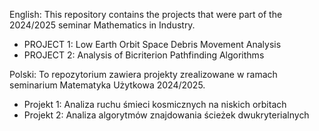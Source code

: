 English:
This repository contains the projects that were part of the 2024/2025 seminar Mathematics in Industry.
  * PROJECT 1: Low Earth Orbit Space Debris Movement Analysis
  * PROJECT 2: Analysis of Bicriterion Pathfinding Algorithms

Polski:
To repozytorium zawiera projekty zrealizowane w ramach seminarium Matematyka Użytkowa 2024/2025.
  * Projekt 1: Analiza ruchu śmieci kosmicznych na niskich orbitach
  * Projekt 2: Analiza algorytmów znajdowania ścieżek dwukryterialnych
